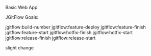 Basic Web App

JGitFlow Goals:

jgitflow:build-number
jgitflow:feature-deploy
jgitflow:feature-finish
jgitflow:feature-start
jgitflow:hotfix-finish
jgitflow:hotfix-start
jgitflow:release-finish
jgitflow:release-start

slight change